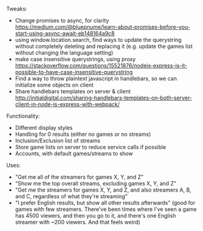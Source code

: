 
Tweaks:
* Change promises to async, for clarity     https://medium.com/@bluepnume/learn-about-promises-before-you-start-using-async-await-eb148164a9c8
* using window.location.search, find ways to update the querystring without completely deleting and replacing it (e.g. update the games list without changing the language setting)
* make case insensitive querystrings, using proxy https://stackoverflow.com/questions/15521876/nodejs-express-is-it-possible-to-have-case-insensitive-querystring
* Find a way to throw plaintext javascript in handlebars, so we can initialize some objects on client
* Share handlebars templates on server & client http://initialdigital.com/sharing-handlebars-templates-on-both-server-client-in-node-js-express-with-webpack/

Functionality:
* Different display styles
* Handling for 0 results (either no games or no streams)
* Inclusion/Exclusion list of streams
* Store game lists on server to reduce service calls if possible
* Accounts, with default games/streams to show




Uses:
* "Get me all of the streamers for games X, Y, and Z"
* "Show me the top overall streams, excluding games X, Y, and Z"
* "Get me the streamers for games X, Y, and Z, and also streamers A, B, and C, regardless of what they're streaming"
* "I prefer English results, but show all other results afterwards" (good for games with few streamers. There've been times where I've seen a game has 4500 viewers, and then you go to it, and there's one English streamer with ~200 viewers. And that feels weird)